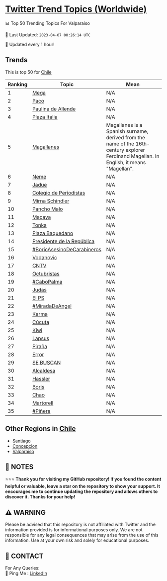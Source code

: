 [Twitter Trend Topics (Worldwide)](https://github.com/ErcinDedeoglu/Twitter-Trend-Topics)
==========


📊 Top 50 Trending Topics For Valparaiso

📆 Last Updated: `2023-04-07 00:26:14 UTC`

🔧 Updated every 1 hour!


## Trends

This is top 50 for [Chile](</Chile>)

| Ranking | Topic | Mean |
| ------- | ------------ | ------------ |
| 1 | [Mega](http://twitter.com/search?q=Mega) | N/A |
| 2 | [Paco](http://twitter.com/search?q=Paco) | N/A |
| 3 | [Paulina de Allende](http://twitter.com/search?q=Paulina+de+Allende) | N/A |
| 4 | [Plaza Italia](http://twitter.com/search?q=Plaza+Italia) | N/A |
| 5 | [Magallanes](http://twitter.com/search?q=Magallanes) | Magallanes is a Spanish surname, derived from the name of the 16th-century explorer Ferdinand Magellan. In English, it means "Magellan". |
| 6 | [Neme](http://twitter.com/search?q=Neme) | N/A |
| 7 | [Jadue](http://twitter.com/search?q=Jadue) | N/A |
| 8 | [Colegio de Periodistas](http://twitter.com/search?q=Colegio+de+Periodistas) | N/A |
| 9 | [Mirna Schindler](http://twitter.com/search?q=Mirna+Schindler) | N/A |
| 10 | [Pancho Malo](http://twitter.com/search?q=Pancho+Malo) | N/A |
| 11 | [Macaya](http://twitter.com/search?q=Macaya) | N/A |
| 12 | [Tonka](http://twitter.com/search?q=Tonka) | N/A |
| 13 | [Plaza Baquedano](http://twitter.com/search?q=Plaza+Baquedano) | N/A |
| 14 | [Presidente de la República](http://twitter.com/search?q=Presidente+de+la+Rep%c3%bablica) | N/A |
| 15 | [#BoricAsesinoDeCarabineros](http://twitter.com/search?q=%23BoricAsesinoDeCarabineros) | N/A |
| 16 | [Vodanovic](http://twitter.com/search?q=Vodanovic) | N/A |
| 17 | [CNTV](http://twitter.com/search?q=CNTV) | N/A |
| 18 | [Octubristas](http://twitter.com/search?q=Octubristas) | N/A |
| 19 | [#CaboPalma](http://twitter.com/search?q=%23CaboPalma) | N/A |
| 20 | [Judas](http://twitter.com/search?q=Judas) | N/A |
| 21 | [El PS](http://twitter.com/search?q=El+PS) | N/A |
| 22 | [#MiradaDeAngel](http://twitter.com/search?q=%23MiradaDeAngel) | N/A |
| 23 | [Karma](http://twitter.com/search?q=Karma) | N/A |
| 24 | [Cúcuta](http://twitter.com/search?q=C%c3%bacuta) | N/A |
| 25 | [Kiwi](http://twitter.com/search?q=Kiwi) | N/A |
| 26 | [Lapsus](http://twitter.com/search?q=Lapsus) | N/A |
| 27 | [Piraña](http://twitter.com/search?q=Pira%c3%b1a) | N/A |
| 28 | [Error](http://twitter.com/search?q=Error) | N/A |
| 29 | [SE BUSCAN](http://twitter.com/search?q=SE+BUSCAN) | N/A |
| 30 | [Alcaldesa](http://twitter.com/search?q=Alcaldesa) | N/A |
| 31 | [Hassler](http://twitter.com/search?q=Hassler) | N/A |
| 32 | [Boris](http://twitter.com/search?q=Boris) | N/A |
| 33 | [Chao](http://twitter.com/search?q=Chao) | N/A |
| 34 | [Martorell](http://twitter.com/search?q=Martorell) | N/A |
| 35 | [#Piñera](http://twitter.com/search?q=%23Pi%c3%b1era) | N/A |



## Other Regions in [Chile](</Chile>)

* [Santiago](</Chile/Santiago.md>)
* [Concepcion](</Chile/Concepcion.md>)
* [Valparaiso](</Chile/Valparaiso.md>)



## 📝 NOTES

⭐⭐⭐ **Thank you for visiting my GitHub repository! If you found the content helpful or valuable, leave a star on the repository to show your support. It encourages me to continue updating the repository and allows others to discover it. Thanks for your help!**


## ⚠️ WARNING

Please be advised that this repository is not affiliated with Twitter and the information provided is for informational purposes only. We are not responsible for any legal consequences that may arise from the use of this information. Use at your own risk and solely for educational purposes.


## 📨 CONTACT

 For Any Queries:  
            🏓 Ping Me : [LinkedIn](https://www.linkedin.com/in/ercindedeoglu/)
